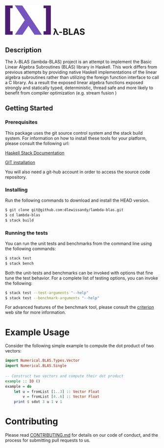 # ![](logo.png) λ-BLAS

## Description
The λ-BLAS (lambda-BLAS) project is an attempt to implement the Basic
Linear Algebra Subroutines (BLAS) library in Haskell.   This work differs
from previous attempts by providing native Haskell implementations of the
linear algebra subroutines rather than utilizing the foreign function interface to call a C library.  As a result the exposed linear algebra functions exposed strongly and statically typed, deterministic, thread safe and more likely to benefit from compiler optimization (e.g. stream fusion )

## Getting Started
### Prerequisites
This package uses the git source control system and the stack build system.  For information on how to install these tools for your platform, please consult the following url:

[Haskell Stack Documentation](https://docs.haskellstack.org/en/stable/README/)

[GIT installation](https://git-scm.com/book/en/v2/Getting-Started-Installing-Git)

You will also need a git-hub account in order to access the source
code repository.

### Installing
Run the following commands to download and install the HEAD version.

```bash
$ git clone git@github.com:dlewissandy/lambda-blas.git
$ cd lambda-blas
$ stack build
```
### Running the tests
You can run the unit tests and benchmarks from the command line using the following commands:
```bash
$ stack test
$ stack bench
```

Both the unit-tests and benchmarks can be invoked with options that fine tune the test behavior.   For a complete list of testing options, you can invoke the following:
```bash
$ stack test --test-arguments "--help"
$ stack test --benchmark-arguments "--help"
```

For advanced features of the benchmark tool, please consult the [criterion](http://www.serpentine.com/criterion/) web site for more information.

# Example Usage
Consider the following simple example to compute the dot product of
two vectors:
```haskell
import Numerical.BLAS.Types.Vector
import Numerical.BLAS.Single

-- Construct two vectors and compute their dot product
example :: IO ()
example = do
    let u = fromList [1..3] :: Vector Float
        v = fromList [4..6] :: Vector Float
    print $ sdot 3 u 1 v 1
```

# Contributing
Please read [CONTRIBUTING.md](CONTRIBUTING.md) for details on our code of conduct, and the process for submitting pull requests to us.
